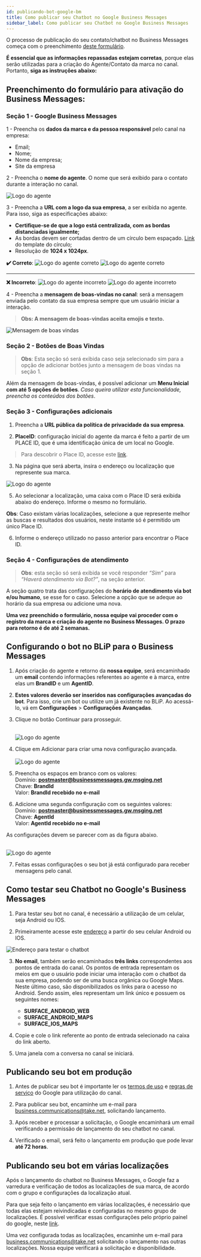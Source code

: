 ```yaml
---
id: publicando-bot-google-bm
title: Como publicar seu Chatbot no Google Business Messages
sidebar_label: Como publicar seu Chatbot no Google Business Messages
---
```

 
O processo de publicação do seu contato/chatbot no Business Messages começa com o preenchimento [deste formulário](https://licenastake.typeform.com/to/cjkj9ZGS).

**É essencial que as informações repassadas estejam corretas**, porque elas serão utilizadas para a criação do Agente/Contato da marca no canal. Portanto, **siga as instruções abaixo:**

## Preenchimento do formulário para ativação do Business Messages:

### Seção 1 - Google Business Messages
 
1 - Preencha os **dados da marca e da pessoa responsável** pelo canal na empresa:
* Email;
* Nome;
* Nome da empresa;
* Site da empresa

2 - Preencha o **nome do agente**. O nome que será exibido para o contato durante a interação no canal.
 
![Logo do agente](/img/channels/google-rcs/publicando-01.png)
 
3 - Preencha a **URL com a logo da sua empresa**, a ser exibida no agente. Para isso, siga as especificações abaixo:  
* **Certifique-se de que a logo está centralizada, com as bordas distanciadas igualmente;**  
* As bordas devem ser cortadas dentro de um círculo bem espaçado. [Link](https://developers.google.com/business-communications/images/logo-guidelines/template-logo-circle-highres.png) do template do círculo;   
* Resolução de **1024 x 1024px**.

**✔️ Correto**:
![Logo do agente correto](/img/channels/google-rcs/publicando-02.png)
![Logo do agente correto](/img/channels/google-rcs/publicando-03.png)

---------------------------------
**❌ Incorreto**:
![Logo do agente incorreto](/img/channels/google-rcs/publicando-04.png)
![Logo do agente incorreto](/img/channels/google-rcs/publicando-05.png)
 
4 -  Preencha a **mensagem de boas-vindas no canal**: será a mensagem enviada pelo contato da sua empresa sempre que um usuário iniciar a interação.
 
> **Obs: A mensagem de boas-vindas aceita emojis e texto.**
 
![Mensagem de boas vindas](/img/channels/google-rcs/publicando-06.png)
 
### Seção 2 - Botões de Boas Vindas
 
> **Obs**: Esta seção só será exibida caso seja selecionado sim para a opção de adicionar botões junto a mensagem de boas vindas na seção 1.

Além da mensagem de boas-vindas, é possível adicionar um **Menu Inicial com até 5 opções de botões**. *Caso queira utilizar esta funcionalidade, preencha os conteúdos dos botões*. 

### Seção 3 - Configurações adicionais
 
1. Preencha a **URL pública da política de privacidade da sua empresa**.
 
2. **PlaceID**: configuração inicial do agente da marca é feito a partir de um PLACE ID, que é uma identificação única de um local no Google.
 
> Para descobrir o Place ID, acesse este [link](https://developers.google.com/maps/documentation/javascript/examples/places-placeid-finder).
 
3. Na página que será aberta, insira o endereço ou localização que represente sua marca.
 
![Logo do agente](/img/channels/google-rcs/publicando-07.png)
 
5. Ao selecionar a localização, uma caixa com o Place ID será exibida abaixo do endereço. Informe o mesmo no formulário. 
 
 **Obs**: Caso existam várias localizações, selecione a que represente melhor as buscas e resultados dos usuários, neste instante só é permitido um único Place ID.
 
6. Informe o endereço utilizado no passo anterior para encontrar o Place ID.
 
### Seção 4 - Configurações de atendimento

> **Obs**: esta seção só será exibida se você responder *“Sim”* para *“Haverá atendimento via Bot?”*, na seção anterior.
 
A seção quatro trata das configurações do **horário de atendimento via bot e/ou humano**, se esse for o caso. Selecione a opção que se adeque ao horário da sua empresa ou adicione uma nova.
 
**Uma vez preenchido o formulário, nossa equipe vai proceder com o registro da marca e criação do agente no Business Messages. O prazo para retorno é de até 2 semanas.**

## Configurando o bot no BLiP para o Business Messages
 
1. Após criação do agente e retorno da **nossa equipe**, será encaminhado um **email** contendo informações referentes ao agente e à marca, entre elas um **BrandID** e um **AgentID**.
 
2. **Estes valores deverão ser inseridos nas configurações avançadas do bot**. Para isso, crie um bot ou utilize um já existente no BLiP. Ao acessá-lo, vá em **Configurações** > **Configurações Avançadas**.
 
3. Clique no botão Continuar para prosseguir.<br><br>
 
    ![Logo do agente](/img/channels/google-rcs/publicando-08.png)
 
4. Clique em Adicionar para criar uma nova configuração avançada.<br><br>
    ![Logo do agente](/img/channels/google-rcs/publicando-08.png)
 
5. Preencha os espaços em branco com os valores:  
Domínio: **postmaster@businessmessages.gw.msging.net**  
Chave: **BrandId**  
Valor: **BrandId recebido no e-mail**  
 
6. Adicione uma segunda configuração com os seguintes valores:  
Domínio: **postmaster@businessmessages.gw.msging.net**  
Chave: **AgentId**  
Valor: **AgentId recebido no e-mail**  
 
As configurações devem se parecer com as da figura abaixo.<br><br>
 
![Logo do agente](/img/channels/google-rcs/publicando-10.png)
 
7. Feitas essas configurações o seu bot já está configurado para receber mensagens pelo canal.
 
 
## Como testar seu Chatbot no Google's Business Messages
 
1. Para testar seu bot no canal, é necessário a utilização de um celular, seja Android ou IOS.
 
2. Primeiramente acesse este [endereço](http://business-messages-launcher.appspot.com) a partir do seu celular Android ou IOS.
 
![Endereço para testar o chatbot](/img/channels/google-rcs/publicando-11.png)
 
3. **No email**, também serão encaminhados **três links** correspondentes aos pontos de entrada do canal. Os pontos de entrada representam os meios em que o usuário pode iniciar uma interação com o chatbot da sua empresa, podendo ser de uma busca orgânica ou Google Maps. Neste último caso, são disponibilizados os links para o acesso no Android. Sendo assim, eles representam um link único e possuem os seguintes nomes:
    * **SURFACE_ANDROID_WEB**
    * **SURFACE_ANDROID_MAPS**
    * **SURFACE_IOS_MAPS**
 
4. Copie e cole o link referente ao ponto de entrada selecionado na caixa do link aberto.
 
5. Uma janela com a conversa no canal se iniciará.
 
## Publicando seu bot em produção
 
1. Antes de publicar seu bot é importante ler os [termos de uso](https://developers.google.com/business-communications/support/aup/) e [regras de serviço](https://developers.google.com/business-communications/business-messages/support/tos) do Google para utilização do canal.
 
2. Para publicar seu bot, encaminhe um e-mail para business.communications@take.net, solicitando lançamento. 
 
3. Após receber e processar a solicitação, o Google encaminhará um email verificando a permissão de lançamento do seu chatbot no canal.
 
4. Verificado o email, será feito o lançamento em produção que pode levar **até 72 horas**.
 
## Publicando seu bot em várias localizações
 
Após o lançamento do chatbot no Business Messages, o Google faz a varredura e verificação de todos as localizações de sua marca, de acordo com o grupo e configurações da localização atual.

Para que seja feito o lançamento em várias localizações, é necessário que todas elas estejam reivindicadas e configuradas no mesmo grupo de localizações. É possível verificar essas configurações pelo próprio painel do google, neste [link](https://business.google.com/locations).
 
Uma vez configurada todas as localizações, encaminhe um e-mail para business.communications@take.net solicitando o lançamento nas outras localizações. Nossa equipe verificará a solicitação e disponibilidade.
 
 
<!-- Rating frame -->
<script type="text/javascript" src="/scripts/rating.js"></script>
